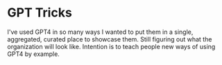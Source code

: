 # GPT Tricks

I've used GPT4 in so many ways I wanted to put them in a single, aggregated, curated place to showcase them. Still figuring out what the organization will look like. Intention is to teach people new ways of using GPT4 by example.
